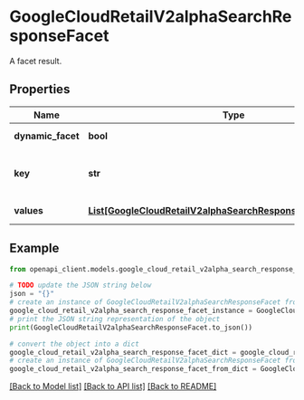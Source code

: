 # GoogleCloudRetailV2alphaSearchResponseFacet

A facet result.

## Properties

Name | Type | Description | Notes
------------ | ------------- | ------------- | -------------
**dynamic_facet** | **bool** | Whether the facet is dynamically generated. | [optional] 
**key** | **str** | The key for this facet. E.g., \&quot;colorFamilies\&quot; or \&quot;price\&quot; or \&quot;attributes.attr1\&quot;. | [optional] 
**values** | [**List[GoogleCloudRetailV2alphaSearchResponseFacetFacetValue]**](GoogleCloudRetailV2alphaSearchResponseFacetFacetValue.md) | The facet values for this field. | [optional] 

## Example

```python
from openapi_client.models.google_cloud_retail_v2alpha_search_response_facet import GoogleCloudRetailV2alphaSearchResponseFacet

# TODO update the JSON string below
json = "{}"
# create an instance of GoogleCloudRetailV2alphaSearchResponseFacet from a JSON string
google_cloud_retail_v2alpha_search_response_facet_instance = GoogleCloudRetailV2alphaSearchResponseFacet.from_json(json)
# print the JSON string representation of the object
print(GoogleCloudRetailV2alphaSearchResponseFacet.to_json())

# convert the object into a dict
google_cloud_retail_v2alpha_search_response_facet_dict = google_cloud_retail_v2alpha_search_response_facet_instance.to_dict()
# create an instance of GoogleCloudRetailV2alphaSearchResponseFacet from a dict
google_cloud_retail_v2alpha_search_response_facet_from_dict = GoogleCloudRetailV2alphaSearchResponseFacet.from_dict(google_cloud_retail_v2alpha_search_response_facet_dict)
```
[[Back to Model list]](../README.md#documentation-for-models) [[Back to API list]](../README.md#documentation-for-api-endpoints) [[Back to README]](../README.md)


